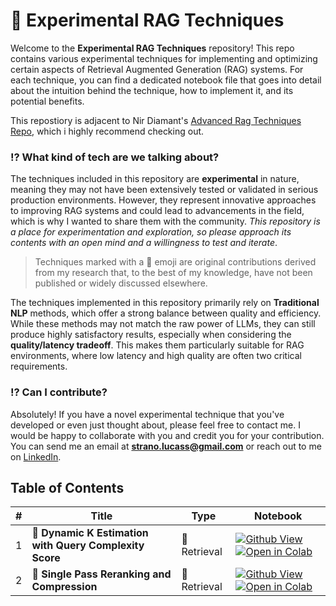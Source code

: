 # 🧪 Experimental RAG Techniques

Welcome to the **Experimental RAG Techniques** repository! This repo contains various experimental techniques for implementing and optimizing certain aspects of Retrieval Augmented Generation (RAG) systems. For each technique, you can find a dedicated notebook file that goes into detail about the intuition behind the technique, how to implement it, and its potential benefits.

This repostiory is adjacent to Nir Diamant's [Advanced Rag Techniques Repo](https://github.com/NirDiamant/RAG_Techniques), which i highly recommend checking out. 

### ⁉️ What kind of tech are we talking about?

The techniques included in this repository are **experimental** in nature, meaning they may not have been extensively tested or validated in serious production environments. However, they represent innovative approaches to improving RAG systems and could lead to advancements in the field, which is why I wanted to share them with the community. _This repository is a place for experimentation and exploration, so please approach its contents with an open mind and a willingness to test and iterate_.

> Techniques marked with a 🧪 emoji are original contributions derived from my research that, to the best of my knowledge, have not been published or widely discussed elsewhere.


The techniques implemented in this repository primarily rely on **Traditional NLP** methods, which offer a strong balance between quality and efficiency. While these methods may not match the raw power of LLMs, they can still produce highly satisfactory results, especially when considering the **quality/latency tradeoff**. This makes them particularly suitable for RAG environments, where low latency and high quality are often two critical requirements.

### ⁉️ Can I contribute?

Absolutely! If you have a novel experimental technique that you've developed or even just thought about, please feel free to contact me. I would be happy to collaborate with you and credit you for your contribution. You can send me an email at **strano.lucass@gmail.com** or reach out to me on [LinkedIn](https://www.linkedin.com/in/strano-lucass/).

##  Table of Contents

| # | Title | Type | Notebook |
|---|-------|------|----------|
| 1 | 🧪 **Dynamic K Estimation with Query Complexity Score** | 🎣 Retrieval | [![Github View](https://img.shields.io/badge/GitHub-View-blue)](https://github.com/LucaStrano/Experimental_RAG_Tech/blob/main/experimental_tech/1_estimating_k.ipynb) [![Open in Colab](https://colab.research.google.com/assets/colab-badge.svg)](https://colab.research.google.com/github/LucaStrano/Experimental_RAG_Tech/blob/main/experimental_tech/1_estimating_k.ipynb) |
| 2 | 🧪 **Single Pass Reranking and Compression** | 🎣 Retrieval | [![Github View](https://img.shields.io/badge/GitHub-View-blue)](https://github.com/LucaStrano/Experimental_RAG_Tech/blob/main/experimental_tech/2_compress_and_rerank.ipynb) [![Open in Colab](https://colab.research.google.com/assets/colab-badge.svg)](https://colab.research.google.com/github/LucaStrano/Experimental_RAG_Tech/blob/main/experimental_tech/2_compress_and_rerank.ipynb) |